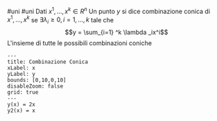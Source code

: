 #uni 
#uni 
Dati $x^1,...,x^k \in R^n$
Un punto $y$ si dice combinazione conica di $x^1,...,x^k$ se $\exists \lambda _i \geq 0, i = 1,...,k$ 
tale che $$y = \sum_{i=1} ^k \lambda _ix^i$$
L'insieme di tutte le possibili combinazioni coniche

```functionplot
---
title: Combinazione Conica
xLabel: x
yLabel: y
bounds: [0,10,0,10]
disableZoom: false
grid: true
---
y(x) = 2x
y2(x) = x
```